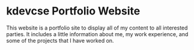 # kdevcse Portfolio Website
This website is a portfolio site to display all of my content to all interested parties.
It includes a little information about me, my work experience, and some of the projects that I have worked on.
